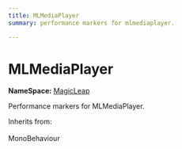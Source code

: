 ```yaml
---
title: MLMediaPlayer
summary: performance markers for mlmediaplayer. 

---
```


# MLMediaPlayer



**NameSpace:** 
[MagicLeap](/versioned_docs/version-02-Aug-2023/unity-api/api/UnityEngine.XR.MagicLeap/UnityEngine.XR.MagicLeap.md) 


Performance markers for MLMediaPlayer.   


Inherits from: <br></br>MonoBehaviour





